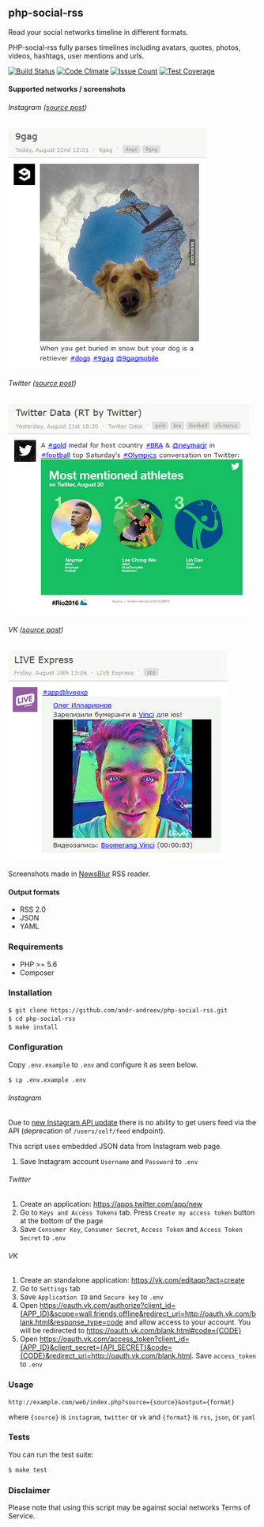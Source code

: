 ## php-social-rss ##
Read your social networks timeline in different formats.

PHP-social-rss fully parses timelines including avatars, quotes, photos, videos, hashtags, user mentions and urls.

[![Build Status](https://travis-ci.org/andr-andreev/php-social-rss.svg?branch=master)](https://travis-ci.org/andr-andreev/php-social-rss)
[![Code Climate](https://codeclimate.com/github/andr-andreev/php-social-rss/badges/gpa.svg)](https://codeclimate.com/github/andr-andreev/php-social-rss)
[![Issue Count](https://codeclimate.com/github/andr-andreev/php-social-rss/badges/issue_count.svg)](https://codeclimate.com/github/andr-andreev/php-social-rss)
[![Test Coverage](https://codeclimate.com/github/andr-andreev/php-social-rss/badges/coverage.svg)](https://codeclimate.com/github/andr-andreev/php-social-rss/coverage)

#### Supported networks / screenshots ####
###### Instagram ([source post](https://www.instagram.com/p/BJZ7vyZhEI0/))
![Instagram](screenshots/instagram.png?raw=true "Instagram")

###### Twitter ([source post](https://twitter.com/TwitterData/status/767372163431018496))
![Twitter](screenshots/twitter.png?raw=true "Twitter")

###### VK ([source post](https://vk.com/wall-32295218_365558))
![VK](screenshots/vk.png?raw=true "VK")

Screenshots made in [NewsBlur](https://newsblur.com/) RSS reader.

#### Output formats ####
* RSS 2.0
* JSON
* YAML

### Requirements ###
* PHP >= 5.6
* Composer

### Installation ###
```bash
$ git clone https://github.com/andr-andreev/php-social-rss.git
$ cd php-social-rss
$ make install
```

### Configuration ###
Copy `.env.example` to `.env` and configure it as seen below.
```bash
$ cp .env.example .env
```
###### Instagram
Due to [new Instagram API update](https://www.instagram.com/developer/changelog/) there is no ability to get users feed via the API (deprecation of `/users/self/feed` endpoint).

This script uses embedded JSON data from Instagram web page.

1. Save Instagram account `Username` and `Password` to `.env`

###### Twitter
1. Create an application: https://apps.twitter.com/app/new
2. Go to `Keys and Access Tokens` tab. Press `Create my access token` button at the bottom of the page
3. Save `Consumer Key`, `Consumer Secret`, `Access Token` and `Access Token Secret` to `.env`

###### VK
1. Create an standalone application: https://vk.com/editapp?act=create
2. Go to `Settings` tab
3. Save `Application ID` and `Secure key` to `.env`
4. Open https://oauth.vk.com/authorize?client_id={APP_ID}&scope=wall,friends,offline&redirect_uri=http://oauth.vk.com/blank.html&response_type=code and allow access to your account. You will be redirected to https://oauth.vk.com/blank.html#code={CODE}
5. Open https://oauth.vk.com/access_token?client_id={APP_ID}&client_secret={API_SECRET}&code={CODE}&redirect_uri=http://oauth.vk.com/blank.html. Save `access_token` to `.env`

### Usage ###
```
http://example.com/web/index.php?source={source}&output={format}
```
where `{source}` is `instagram`, `twitter` or `vk` and `{format}` is `rss`, `json`, or `yaml`

### Tests ###
You can run the test suite:
```bash
$ make test
```

### Disclaimer ###
Please note that using this script may be against social networks Terms of Service.
